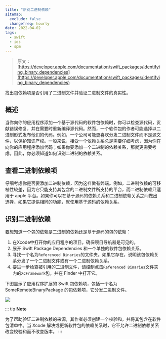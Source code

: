 ```yaml
---
title: "识别二进制依赖"
sitemap:
  exclude: false
  changefreq: hourly
date: 2022-04-02
tags:
  - swift
  - ios
  - spm
---
```


> 原文：[https://developer.apple.com/documentation/swift_packages/identifying_binary_dependencies](https://developer.apple.com/documentation/swift_packages/identifying_binary_dependencies)

找出包依赖项是否引用了二进制文件并验证二进制文件的真实性。

## 概述

当你向你的应用程序添加一个基于源代码的软件包依赖时，你可以检查源代码，贡献错误修复，并在需要时重新编译源代码。然而，一个软件包的作者可能选择以二进制形式发布他们的代码。例如，一个公司可能更喜欢分发二进制文件而不是源文件，以保护知识产权。一般来说，接受一个依赖关系总是需要仔细考虑，因为你在向你的应用程序添加代码；如果你要添加一个二进制的依赖关系，那就更需要考虑。因此，你必须知道如何识别二进制的依赖关系。

## 查看二进制依赖项

仔细考虑你是否要添加二进制依赖，因为这样做有弊端。例如，二进制依赖的可移植性较差，因为它只能支持其包含的二进制文件所支持的平台，而二进制依赖只适用于 apple 平台。如果你可以在基于源码的依赖关系和二进制依赖关系之间做出选择，如果它提供相同的功能，就使用基于源码的依赖关系。

## 识别二进制依赖

要想知道一个包的依赖是二进制的依赖还是基于源码的包的依赖：

1. 在Xcode中打开你的应用程序的项目，确保项目导航器是可见的。
2. 展开 Swift Package Dependencies 和一个单独的软件包依赖关系。
3. 寻找一个名为`Referenced Binaries`的文件夹。如果它存在，说明该包依赖关系分发了一个二进制文件或有一个二进制依赖关系。
4. 要进一步检查被引用的二进制文件，请控制点击`Referenced Binaries`文件夹内的`XCFramework`包，并在 Finder 中打开它。

下图显示了应用程序扩展的 Swift 包依赖项，包括一个名为 SomeRemoteBinaryPackage 的包依赖项，它分发二进制文件。

![](https://docs-assets.developer.apple.com/published/43ac692ec4/rendered2x-1587161101.png)

::: tip
**Note**

为了帮助验证二进制依赖的来源，其作者必须创建一个校验和，并将其包含在软件包清单中。当 Xcode 解决或更新软件包的依赖关系时，它不允许二进制依赖关系改变校验和而不改变版本。
:::





